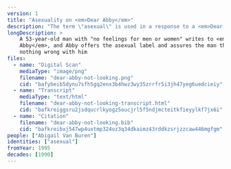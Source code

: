 ```yaml
---
version: 1
title: "Asexuality on <em>Dear Abby</em>"
description: "The term \"asexual\" is used in a response to a <em>Dear Abby</em> letter"
longDescription: >
    A 53-year-old man with "no feelings for men or women" writes to <em>Dear
    Abby</em>, and Abby offers the asexual label and assures the man there's
    nothing wrong with him
files:
  - name: "Digital Scan"
    mediaType: "image/png"
    filename: "dear-abby-not-looking.png"
    cid: "bafybeib5dynu7sfh5gq2enx3b4hwz3wy35zrrfr5i3jh47yeg6uedcieiy"
  - name: "Transcript"
    mediaType: "text/html"
    filename: "dear-abby-not-looking-transcript.html"
    cid: "bafkreiggsru2jsdqucrlkyogz5oucjrl5f5ndjmcteitkfieyylkf7jx6i"
  - name: "Citation"
    filename: "dear-abby-not-looking.bib"
    cid: "bafkreibxj547wp4uxtmp324oz3q34dkaimz43rddkzsrjzzcaw446mgfgm"
people: ["Abigail Van Buren"]
identities: ["asexual"]
fromYear: 1995
decades: [1990]
---
```

